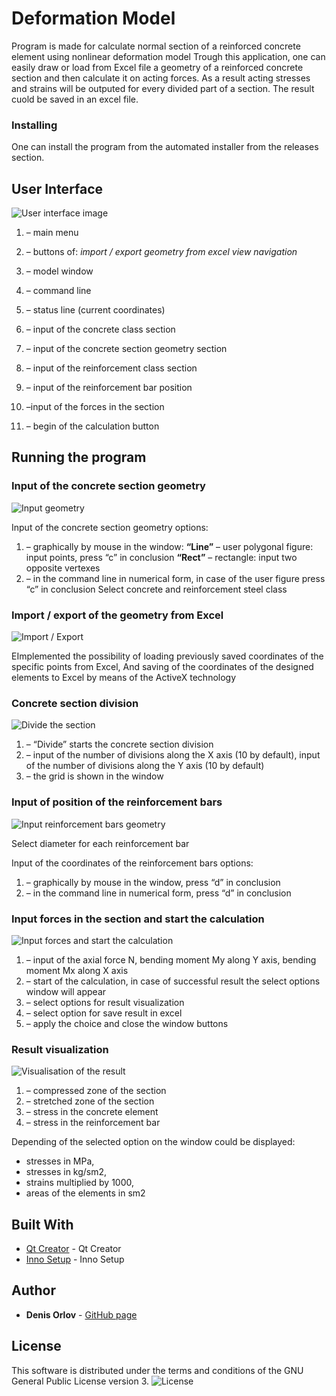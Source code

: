 # Deformation Model

Program is made for calculate normal section of a reinforced concrete element using nonlinear deformation model
Trough this application, one can easily draw or load from Excel file a geometry of a reinforced concrete section and then calculate it on acting forces.
As a result acting stresses and strains will be outputed for every divided part of a section. 
The result cuold be saved in an excel file.

### Installing

One can install the program from the automated installer from the releases section.

## User Interface

![User interface image](/Image/user_interface.png)

1. – main menu
1. – buttons of:
 _import / export geometry from excel_
 _view navigation_
 
1. – model window
1. – command line
1. – status line (current coordinates) 
1. – input of the concrete class section
1. – input of the concrete section geometry section
1. – input of the reinforcement class section
1. – input of the reinforcement bar position
1. –input of the forces in the section
1. – begin of the calculation button


## Running the program

### Input of the concrete section geometry

![Input geometry](/Image/Input1.png)

Input of the concrete section geometry options:
1. – graphically by mouse in the window:
    __“Line”__ – user polygonal figure:
     input points, press “c” in conclusion
    __“Rect”__ – rectangle:
     input two opposite vertexes 
1. – in the command line in numerical form, in case of the user figure press “c”
in conclusion
Select concrete and reinforcement steel class

### Import / export of the geometry from Excel

![Import / Export](Image/Import.png)

EImplemented the possibility of loading previously saved coordinates of the specific points from Excel,
And saving of the coordinates of the designed elements to Excel 
by means of the ActiveX technology

### Concrete section division 

![Divide the section](/Image/Divide.png)

1. – “Divide” starts the concrete section division
1. – input of the number of divisions along the X axis (10 by default),
    input of the number of divisions along the Y axis (10 by default)
1. – the grid is shown in the window

### Input of position of the reinforcement bars

![Input reinforcement bars geometry](/Image/Reinforcement.png)

Select diameter for each reinforcement bar

Input of the coordinates of the reinforcement bars options:
1. – graphically by mouse in the window,       press “d” in conclusion
1. – in the command line in numerical form, press “d” in conclusion

### Input forces in the section and start the calculation

![Input forces and start the calculation](/Image/Forces.png)

1. – input of the axial force N, bending moment My along Y axis, bending moment Mx along X axis
1. – start of the calculation, in case of successful result the select options window will appear
1. – select options for result visualization
1. – select option for save result in excel
1. – apply the choice and close the window buttons

### Result visualization

![Visualisation of the result](/Image/Result.png)

1. – compressed zone of the section
1. – stretched zone of the section
1. – stress in the concrete element
1. – stress in the reinforcement bar

Depending of the selected option on the window could be displayed:
   - stresses in MPa,
   - stresses in kg/sm2,
   - strains multiplied by 1000,
   - areas of the elements in sm2

## Built With

* [Qt Creator](https://www.qt.io/) - Qt Creator
* [Inno Setup](http://www.jrsoftware.org/isinfo.php) - Inno Setup

## Author

* **Denis Orlov** - [GitHub page](https://github.com/DOrlov74)

## License

This software is distributed under the terms and conditions of the GNU General Public License version 3.
![License](https://www.gnu.org/licenses/)



